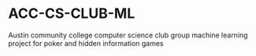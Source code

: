 # ACC-CS-CLUB-ML
Austin community college computer science club group machine learning project for poker and hidden information games
